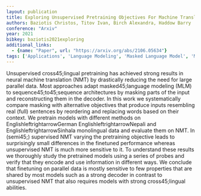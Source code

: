 ```yaml
---
layout: publication
title: Exploring Unsupervised Pretraining Objectives For Machine Translation
authors: Baziotis Christos, Titov Ivan, Birch Alexandra, Haddow Barry
conference: "Arxiv"
year: 2021
bibkey: baziotis2021exploring
additional_links:
  - {name: "Paper", url: "https://arxiv.org/abs/2106.05634"}
tags: ['Applications', 'Language Modeling', 'Masked Language Model', 'Model Architecture', 'Pretraining Methods', 'Training Techniques']
---
```

Unsupervised cross45;lingual pretraining has achieved strong results in neural machine translation (NMT) by drastically reducing the need for large parallel data. Most approaches adapt masked45;language modeling (MLM) to sequence45;to45;sequence architectures by masking parts of the input and reconstructing them in the decoder. In this work we systematically compare masking with alternative objectives that produce inputs resembling real (full) sentences by reordering and replacing words based on their context. We pretrain models with different methods on EnglishleftrightarrowGerman EnglishleftrightarrowNepali and EnglishleftrightarrowSinhala monolingual data and evaluate them on NMT. In (semi45;) supervised NMT varying the pretraining objective leads to surprisingly small differences in the finetuned performance whereas unsupervised NMT is much more sensitive to it. To understand these results we thoroughly study the pretrained models using a series of probes and verify that they encode and use information in different ways. We conclude that finetuning on parallel data is mostly sensitive to few properties that are shared by most models such as a strong decoder in contrast to unsupervised NMT that also requires models with strong cross45;lingual abilities.
